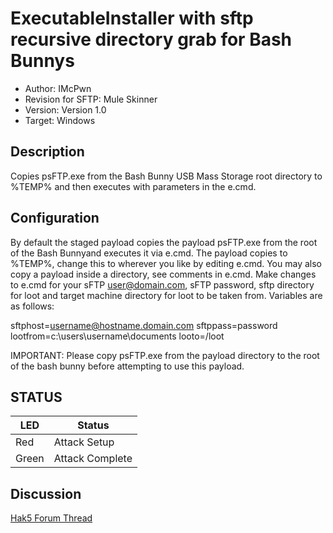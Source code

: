 # ExecutableInstaller with sftp recursive directory grab for Bash Bunnys

* Author: IMcPwn
* Revision for SFTP: Mule Skinner
* Version: Version 1.0
* Target: Windows

## Description

Copies psFTP.exe from the Bash Bunny USB Mass Storage root directory to %TEMP% and then executes with parameters in the e.cmd.

## Configuration

By default the staged payload copies the payload psFTP.exe from the root of the Bash Bunnyand executes it via e.cmd.
The payload copies to %TEMP%, change this to wherever you like by editing e.cmd.
You may also copy a payload inside a directory, see comments in e.cmd.
Make changes to e.cmd for your sFTP user@domain.com, sFTP password, sftp directory for loot and target machine directory 
for loot to be taken from. Variables are as follows:

sftphost=username@hostname.domain.com
sftppass=password
lootfrom=c:\users\username\documents
looto=/loot

IMPORTANT: Please copy psFTP.exe from the payload directory to the root of the bash bunny before attempting to use this payload.

## STATUS

| LED                | Status                                       |
| ------------------ | -------------------------------------------- |
| Red                | Attack Setup                                 |
| Green              | Attack Complete                              |

## Discussion
[Hak5 Forum Thread](https://forums.hak5.org/index.php?/forum/92-bash-bunny/ "Hak5 Forum Thread")
